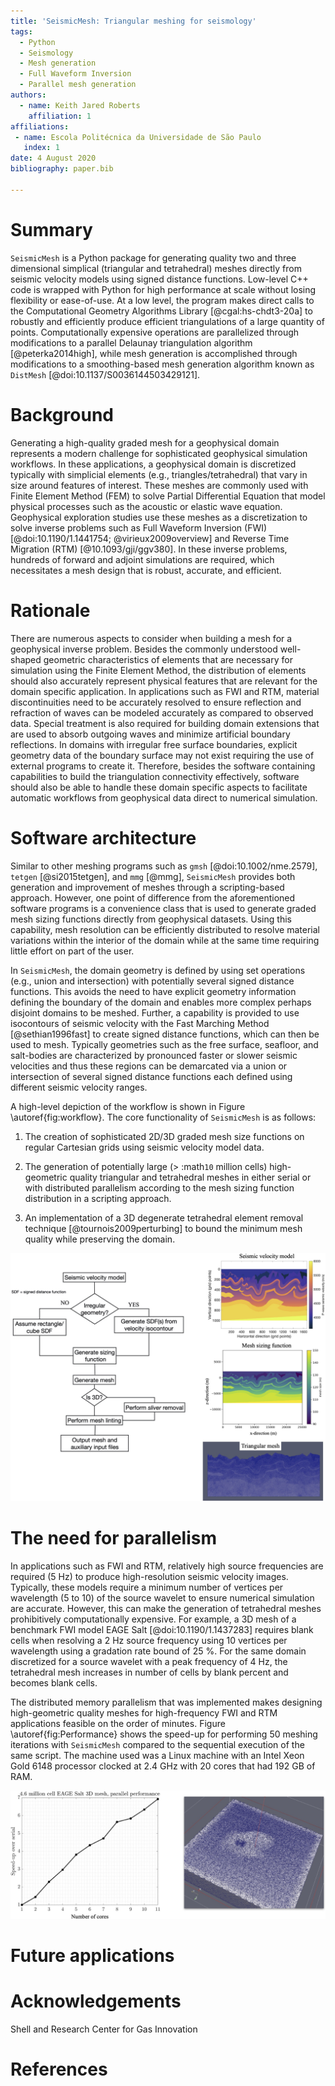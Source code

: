 ```yaml
---
title: 'SeismicMesh: Triangular meshing for seismology'
tags:
  - Python
  - Seismology
  - Mesh generation
  - Full Waveform Inversion
  - Parallel mesh generation
authors:
  - name: Keith Jared Roberts
    affiliation: 1
affiliations:
 - name: Escola Politécnica da Universidade de São Paulo
   index: 1
date: 4 August 2020
bibliography: paper.bib

---
```


# Summary

`SeismicMesh` is a Python package for generating quality two and three dimensional simplical (triangular and tetrahedral)
meshes directly from seismic velocity models using signed distance functions. Low-level C++ code is wrapped with Python for high performance at scale without losing flexibility or ease-of-use. At a low level, the program makes direct calls to the Computational Geometry Algorithms Library [@cgal:hs-chdt3-20a] to robustly and efficiently produce efficient triangulations of a large quantity of points. Computationally expensive operations are parallelized through modifications to a parallel Delaunay triangulation algorithm [@peterka2014high], while mesh generation is accomplished through modifications to a smoothing-based mesh generation algorithm known as `DistMesh` [@doi:10.1137/S0036144503429121].

# Background

Generating a high-quality graded mesh for a geophysical domain represents a modern
challenge for sophisticated geophysical simulation workflows. In these applications,
a geophysical domain is discretized typically with simplicial elements (e.g., triangles/tetrahedral)
that vary in size around features of interest. These meshes are commonly used with Finite Element
Method (FEM) to solve Partial Differential Equation that model physical processes such as
the acoustic or elastic wave equation. Geophysical exploration
studies use these meshes as a discretization to solve inverse problems such as Full Waveform Inversion (FWI) [@doi:10.1190/1.1441754; @virieux2009overview]
and Reverse Time Migration (RTM) [@10.1093/gji/ggv380]. In these inverse problems, hundreds of forward and adjoint
simulations are required, which necessitates a mesh design that is robust, accurate, and efficient.


# Rationale

There are numerous aspects to consider when building a mesh for a geophysical inverse problem. Besides the commonly understood well-shaped geometric characteristics of elements that are necessary for simulation using the Finite Element Method, the distribution of elements should also accurately represent physical features that are relevant for the domain specific application. In applications such as FWI and RTM, material discontinuities need to be accurately resolved to ensure reflection and refraction of waves can be modeled accurately as compared to observed data. Special treatment is also required for building domain extensions that are used to absorb outgoing waves and minimize artificial boundary reflections. In domains with irregular free surface boundaries, explicit geometry data of the boundary surface may not exist requiring the use of external programs to create it. Therefore, besides the software containing capabilities to build the triangulation connectivity effectively, software should also be able to handle these domain specific aspects to facilitate automatic workflows from geophysical data direct to numerical simulation.

# Software architecture

Similar to other meshing programs such as `gmsh` [@doi:10.1002/nme.2579], `tetgen` [@si2015tetgen], and `mmg` [@mmg], `SeismicMesh` provides both generation and improvement of meshes through a scripting-based approach. However, one point of difference from the aforementioned software programs is a convenience class that is used to generate graded mesh sizing functions directly from geophysical datasets. Using this capability, mesh resolution can be efficiently distributed to resolve material variations within the interior of the domain while at the same time requiring little effort on part of the user.

In `SeismicMesh`, the domain geometry is defined by using set operations (e.g., union and intersection) with potentially several signed distance functions. This avoids the need to have explicit geometry information defining the boundary of the domain and enables more complex perhaps disjoint domains to be meshed. Further, a capability is provided to use isocontours of seismic velocity with the Fast Marching Method [@sethian1996fast] to create signed distance functions, which can then be used to mesh. Typically geometries such as the free surface, seafloor, and salt-bodies are characterized by pronounced faster or slower seismic velocities and thus these regions can be demarcated via a union or intersection of several signed distance functions each defined using different seismic velocity ranges.

A high-level depiction of the workflow is shown in Figure \autoref{fig:workflow}. The core functionality of `SeismicMesh` is as follows:

 1. The creation of sophisticated 2D/3D graded mesh size functions on regular Cartesian grids using seismic velocity model data.

 2. The generation of potentially large (> :math`10` million cells) high-geometric quality triangular and tetrahedral meshes in either serial or with     distributed parallelism according to the mesh sizing function distribution in a scripting approach.

 3. An implementation of a 3D degenerate tetrahedral element removal technique [@tournois2009perturbing] to bound the minimum mesh quality while preserving the domain.

 ![A workflow to build a mesh using `SeismicMesh`. On the right hand side, a P-wave seismic velocity in the Canadian Rockies [@gray1995migration]  \label{fig:workflow}](Workflow.jpg)


# The need for parallelism

In applications such as FWI and RTM, relatively high source frequencies are required (5 Hz) to produce high-resolution seismic velocity images. Typically, these models require a minimum number of vertices per wavelength (5 to 10) of the source wavelet to ensure numerical simulation are accurate. However, this can make the generation of tetrahedral meshes prohibitively computationally expensive. For example, a 3D mesh of a benchmark FWI model EAGE Salt [@doi:10.1190/1.1437283] requires blank cells when resolving a 2 Hz source frequency using 10 vertices per wavelength using a gradation rate bound of 25 %. For the same domain discretized for a source wavelet with a peak frequency of 4 Hz, the tetrahedral mesh increases in number of cells by blank percent and becomes blank cells.

The distributed memory parallelism that was implemented makes designing high-geometric quality meshes for high-frequency FWI and RTM applications feasible on the order of minutes. Figure \autoref{fig:Performance} shows the speed-up for performing 50 meshing iterations with `SeismicMesh` compared to the sequential execution of the same script. The machine used was a Linux machine with an Intel Xeon Gold 6148 processor clocked at 2.4 GHz with 20 cores that had 192 GB of RAM.


 ![Speed-up obtained when building a 3D mesh (approximately 4 M cells) for the EAGE seismic velocity model as compared to the sequential version of the algorithm. On the right side is the generated mesh. \label{fig:speedup}](Performance.jpg)


# Future applications

# Acknowledgements

Shell and Research Center for Gas Innovation

# References
